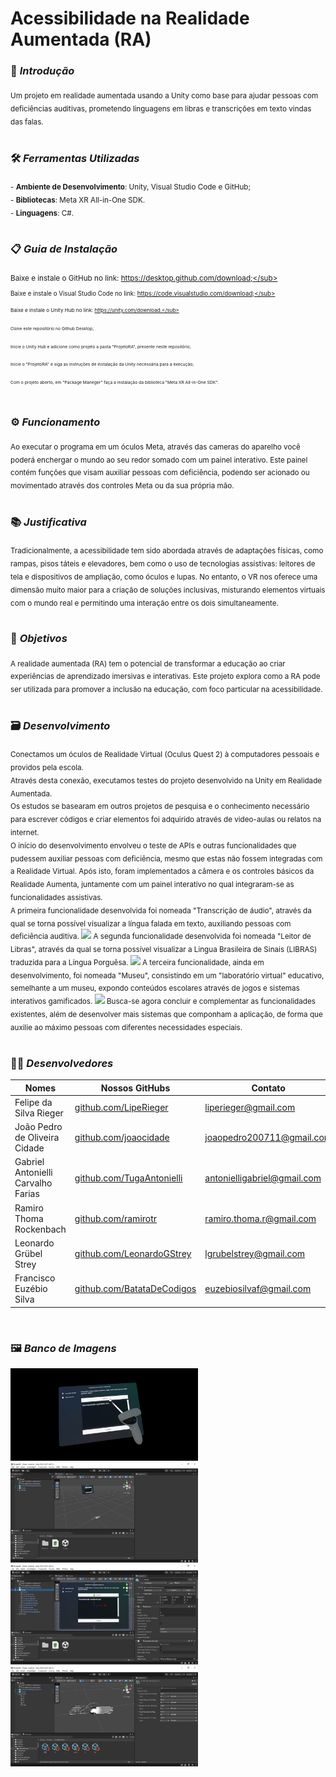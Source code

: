 # Acessibilidade na Realidade Aumentada (RA)

### 📖 *Introdução*
<sub>Um projeto em realidade aumentada usando a Unity como base para ajudar pessoas com deficiências auditivas, prometendo linguagens em libras e transcrições em texto vindas das falas.</sub>
<br><br>

### 🛠 *Ferramentas Utilizadas*
<sub>- **Ambiente de Desenvolvimento**: Unity, Visual Studio Code e GitHub;</sub>
<br>
<sub>- **Bibliotecas**: Meta XR All-in-One SDK.</sub>
<br>
<sub>- **Linguagens**: C#.</sub>
<br><br>

### 📋 *Guia de Instalação*
<sub>Baixe e instale o GitHub no link: https://desktop.github.com/download;</sub>
<br>
<sub>Baixe e instale o Visual Studio Code no link: https://code.visualstudio.com/download;</sub>
<br>
<sub>Baixe e instale o Unity Hub no link: https://unity.com/download.</sub>
<br>
<sub>Clone este repositório no Github Desktop;</sub>
<br>
<sub>Inicie o Unity Hub e adicione como projeto a pasta "ProjetoRA", presente neste repositório;</sub>
<br>
<sub>Inicie o "ProjetoRA" e siga as instruções de instalação da Unity necessária para a execução;</sub>
<br>
<sub>Com o projeto aberto, em "Package Maneger" faça a instalação da biblioteca "Meta XR All-in-One SDK".</sub>
<br><br>

### ⚙ *Funcionamento*
<sub>Ao executar o programa em um óculos Meta, através das cameras do aparelho você poderá enchergar o mundo ao seu redor somado com um painel interativo. Este painel contém funções que visam auxiliar pessoas com deficiência, podendo ser acionado ou movimentado através dos controles Meta ou da sua própria mão.</sub>
<br><br>

### 📚 *Justificativa*
<sub>Tradicionalmente, a acessibilidade tem sido abordada através de adaptações físicas, como rampas, pisos táteis e elevadores, bem como o uso de tecnologias assistivas: leitores de tela e dispositivos de ampliação, como óculos e lupas. No entanto, o VR nos oferece uma dimensão muito maior para a criação de soluções inclusivas, misturando elementos virtuais com o mundo real e permitindo uma interação entre os dois simultaneamente.</sub>
<br><br>

### 📌 *Objetivos*
<sub>A realidade aumentada (RA) tem o potencial de transformar a educação ao criar experiências de aprendizado imersivas e interativas. Este projeto explora como a RA pode ser utilizada para promover a inclusão na educação, com foco particular na acessibilidade.</sub>
<br><br>

### 🗃 *Desenvolvimento*
<sub>Conectamos um óculos de Realidade Virtual (Oculus Quest 2) à computadores pessoais e providos pela escola.<br>
Através desta conexão, executamos testes do projeto desenvolvido na Unity em Realidade Aumentada.<br>
Os estudos se basearam em outros projetos de pesquisa e o conhecimento necessário para escrever códigos e criar elementos foi adquirido através de video-aulas ou relatos na internet.<br>
O início do desenvolvimento envolveu o teste de APIs e outras funcionalidades que pudessem auxiliar pessoas com deficiência, mesmo que estas não fossem integradas com a Realidade Virtual. Após isto, foram implementados a câmera e os controles básicos da Realidade Aumenta, juntamente com um painel interativo no qual integraram-se as funcionalidades assistivas.<br>
A primeira funcionalidade desenvolvida foi nomeada "Transcrição de áudio", através da qual se torna possível visualizar a língua falada em texto, auxiliando pessoas com deficiência auditiva.
<img src="./Imagens/TranscriçãoDeÁudio">
A segunda funcionalidade desenvolvida foi nomeada "Leitor de Libras", através da qual se torna possível visualizar a Lingua Brasileira de Sinais (LIBRAS) traduzida para a Língua Porguêsa.
<img src="./Imagens/LeitorDeLIBRAS">
A terceira funcionalidade, ainda em desenvolvimento, foi nomeada "Museu", consistindo em um "laboratório virtual" educativo, semelhante a um museu, expondo conteúdos escolares através de jogos e sistemas interativos gamificados.
<img src="./Imagens/Museu">
Busca-se agora concluir e complementar as funcionalidades existentes, além de desenvolver mais sistemas que componham a aplicação, de forma que auxilie ao máximo pessoas com diferentes necessidades especiais.
</sub>
<br><br>
 
### 👨‍💻 *Desenvolvedores*

| Nomes                              | Nossos GitHubs                                                  | Contato                              |
|------------------------------------|-----------------------------------------------------------------|--------------------------------------|
| Felipe da Silva Rieger             | [github.com/LipeRieger](https://github.com/LipeRieger)          | liperieger@gmail.com                 |
| João Pedro de Oliveira Cidade      | [github.com/joaocidade](https://github.com/joaocidade)          | joaopedro200711@gmail.com            |
| Gabriel Antonielli Carvalho Farias | [github.com/TugaAntonielli](https://github.com/TugaAntonielli)  | antonielligabriel@gmail.com          |
| Ramiro Thoma Rockenbach            | [github.com/ramirotr](https://github.com/ramirotr)              | ramiro.thoma.r@gmail.com             |
| Leonardo Grübel Strey              | [github.com/LeonardoGStrey](https://github.com/LeonardoGStrey)  | lgrubelstrey@gmail.com               |
| Francisco Euzébio Silva            | [github.com/BatataDeCodigos](https://github.com/BatataDeCodigos)| euzebiosilvaf@gmail.com              |

<br>

### 🖼 *Banco de Imagens*
<div id=imgs style="float-left: 30px">
<img src="./Imagens/PainelVR" width="300px">

<img src="./Imagens/AreaDeTrabalhoUnity.PNG" width="300px">

<img src="./Imagens/PainelUnity.PNG" width="300px">

<img src="./Imagens/HandPosesUnity.PNG" width="300px">
</div>
